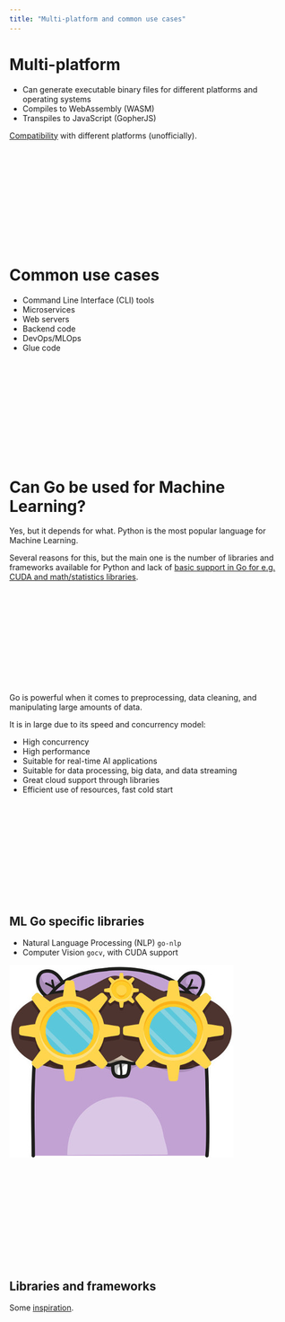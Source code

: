 ```yaml
---
title: "Multi-platform and common use cases"
---
```


# Multi-platform

- Can generate executable binary files for different platforms and operating systems
- Compiles to WebAssembly (WASM)
- Transpiles to JavaScript (GopherJS)

[Compatibility](https://gist.github.com/asukakenji/f15ba7e588ac42795f421b48b8aede63) with different platforms (unofficially).

</br>
</br>
</br>
</br>
</br>
</br>
</br>
</br>
</br>
</br>

# Common use cases

- Command Line Interface (CLI) tools
- Microservices
- Web servers
- Backend code
- DevOps/MLOps
- Glue code

</br>
</br>
</br>
</br>
</br>
</br>
</br>
</br>
</br>
</br>

# Can Go be used for Machine Learning?

Yes, but it depends for what. Python is the most popular language for Machine Learning.

Several reasons for this, but the main one is the number of libraries and frameworks available for Python and lack of [basic support in Go for e.g. CUDA and math/statistics libraries](https://blog.jetbrains.com/go/2023/06/22/does-machine-learning-in-go-have-a-future/).

</br>
</br>
</br>
</br>
</br>
</br>
</br>
</br>
</br>
</br>

Go is powerful when it comes to preprocessing, data cleaning, and manipulating large amounts of data.

It is in large due to its speed and concurrency model:

- High concurrency
- High performance
- Suitable for real-time AI applications
- Suitable for data processing, big data, and data streaming
- Great cloud support through libraries
- Efficient use of resources, fast cold start

</br>
</br>
</br>
</br>
</br>
</br>
</br>
</br>
</br>
</br>

## ML Go specific libraries

- Natural Language Processing (NLP) `go-nlp`
- Computer Vision `gocv`, with CUDA support

![gocv](../../images/lessons/golang-introduction/gocv-logo.png)

</br>
</br>
</br>
</br>
</br>
</br>
</br>
</br>
</br>
</br>

## Libraries and frameworks

Some [inspiration](https://github.com/avelino/awesome-go?tab=readme-ov-file).

</br>
</br>